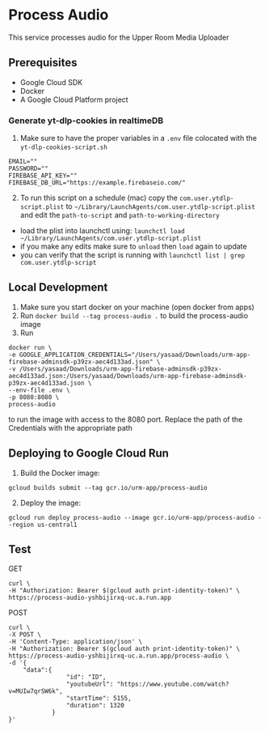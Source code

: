 # Process Audio

This service processes audio for the Upper Room Media Uploader

## Prerequisites

- Google Cloud SDK
- Docker
- A Google Cloud Platform project

### Generate yt-dlp-cookies in realtimeDB

1. Make sure to have the proper variables in a `.env` file colocated with the `yt-dlp-cookies-script.sh`

```
EMAIL=""
PASSWORD=""
FIREBASE_API_KEY=""
FIREBASE_DB_URL="https://example.firebaseio.com/"
```

2. To run this script on a schedule (mac) copy the `com.user.ytdlp-script.plist` to `~/Library/LaunchAgents/com.user.ytdlp-script.plist` and edit the `path-to-script` and `path-to-working-directory`

- load the plist into launchctl using: `launchctl load ~/Library/LaunchAgents/com.user.ytdlp-script.plist`
- if you make any edits make sure to `unload` then `load` again to update
- you can verify that the script is running with `launchctl list | grep com.user.ytdlp-script`

## Local Development

1. Make sure you start docker on your machine (open docker from apps)
2. Run `docker build --tag process-audio .` to build the process-audio image
3. Run

```
docker run \
-e GOOGLE_APPLICATION_CREDENTIALS="/Users/yasaad/Downloads/urm-app-firebase-adminsdk-p39zx-aec4d133ad.json" \
-v /Users/yasaad/Downloads/urm-app-firebase-adminsdk-p39zx-aec4d133ad.json:/Users/yasaad/Downloads/urm-app-firebase-adminsdk-p39zx-aec4d133ad.json \
--env-file .env \
-p 8080:8080 \
process-audio
```

to run the image with access to the 8080 port. Replace the path of the Credentials with the appropriate path

## Deploying to Google Cloud Run

1. Build the Docker image:

```
gcloud builds submit --tag gcr.io/urm-app/process-audio
```

2. Deploy the image:

```
gcloud run deploy process-audio --image gcr.io/urm-app/process-audio --region us-central1
```

## Test

GET

```
curl \
-H "Authorization: Bearer $(gcloud auth print-identity-token)" \
https://process-audio-yshbijirxq-uc.a.run.app
```

POST

```
curl \
-X POST \
-H 'Content-Type: application/json' \
-H "Authorization: Bearer $(gcloud auth print-identity-token)" \
https://process-audio-yshbijirxq-uc.a.run.app/process-audio \
-d '{
    "data":{
                "id": "ID",
                "youtubeUrl": "https://www.youtube.com/watch?v=MUIw7qrSW6k",
                "startTime": 5155,
                "duration": 1320
            }
}'
```
